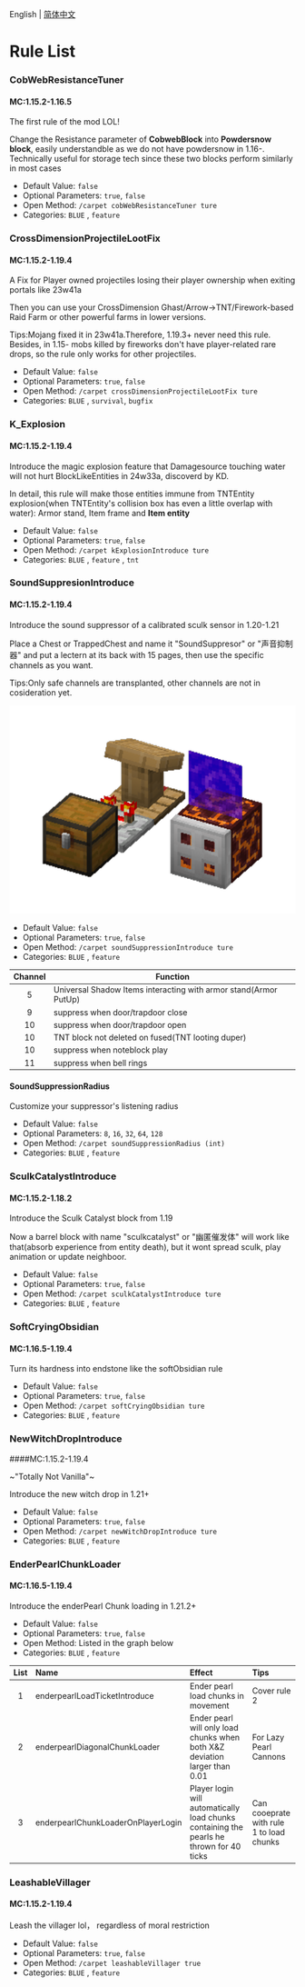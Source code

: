 English | [简体中文](Rules_CN.md)

# Rule List

### CobWebResistanceTuner

#### MC:1.15.2-1.16.5

The first rule of the mod LOL!

Change the Resistance parameter of **CobwebBlock** into **Powdersnow block**, easily understandble as we do not have powdersnow in 1.16-. Technically useful for storage tech since these two blocks perform similarly in most cases

* Default Value: `false`
* Optional Parameters: `true`, `false`
* Open Method: `/carpet cobWebResistanceTuner ture`
* Categories: `BLUE` , `feature`

### CrossDimensionProjectileLootFix

#### MC:1.15.2-1.19.4

A Fix for Player owned projectiles losing their player ownership when exiting portals like 23w41a

Then you can use your CrossDimension Ghast/Arrow->TNT/Firework-based Raid Farm or other powerful farms in lower versions.

Tips:Mojang fixed it in 23w41a.Therefore, 1.19.3+ never need this rule. Besides, in 1.15- mobs killed by fireworks don't have player-related rare drops, so the rule only works for other projectiles.

* Default Value: `false`
* Optional Parameters: `true`, `false`
* Open Method: `/carpet crossDimensionProjectileLootFix ture`
* Categories: `BLUE` , `survival`, `bugfix`

### K_Explosion

#### MC:1.15.2-1.19.4

Introduce the magic explosion feature that Damagesource touching water will not hurt BlockLikeEntities in 24w33a, discoverd by KD.

In detail, this rule will make those entities immune from TNTEntity explosion(when TNTEntity's collision box has even a little overlap with water): Armor stand, Item frame and **Item entity**

* Default Value: `false`
* Optional Parameters: `true`, `false`
* Open Method: `/carpet kExplosionIntroduce ture`
* Categories: `BLUE` , `feature` , `tnt`

### SoundSuppresionIntroduce

#### MC:1.15.2-1.19.4

Introduce the sound suppressor of a calibrated sculk sensor in 1.20-1.21

Place a Chest or TrappedChest and name it "SoundSuppresor" or "声音抑制器" and put a lectern at its back with 15 pages, then use the specific channels as you want.

Tips:Only safe channels are transplanted, other channels are not in cosideration yet.

![声音抑制示意图](.././src/main/resources/assets/carpetblueaddition/SoundSuppression.png)

* Default Value: `false`
* Optional Parameters: `true`, `false`
* Open Method: `/carpet soundSuppressionIntroduce ture`
* Categories: `BLUE` , `feature`


| Channel | Function                                                          |
| :-----: | ----------------------------------------------------------------- |
|    5    | Universal Shadow Items interacting with armor stand(Armor PutUp) |
|    9    | suppress when door/trapdoor close                                 |
|   10   | suppress when door/trapdoor open                                  |
|   10   | TNT block not deleted on fused(TNT looting duper)                 |
|   10   | suppress when noteblock play                                      |
|   11   | suppress when bell rings                                          |

#### SoundSuppressionRadius

Customize your suppressor's listening radius

* Default Value: `false`
* Optional Parameters: `8`, `16`, `32`, `64`, `128`
* Open Method: `/carpet soundSuppressionRadius (int)`
* Categories: `BLUE` , `feature`

### SculkCatalystIntroduce

#### MC:1.15.2-1.18.2

Introduce the Sculk Catalyst block from 1.19

Now a barrel block with name "sculkcatalyst" or "幽匿催发体" will work like that(absorb experience from entity death), but it wont spread sculk, play animation or update neighboor.

* Default Value: `false`
* Optional Parameters: `true`, `false`
* Open Method: `/carpet sculkCatalystIntroduce ture`
* Categories: `BLUE` , `feature`

### SoftCryingObsidian

#### MC:1.16.5-1.19.4

Turn its hardness into endstone like the softObsidian rule

* Default Value: `false`
* Optional Parameters: `true`, `false`
* Open Method: `/carpet softCryingObsidian ture`
* Categories: `BLUE` , `feature`

### NewWitchDropIntroduce

####MC:1.15.2-1.19.4

~"Totally Not Vanilla"~

Introduce the new witch drop in 1.21+

* Default Value: `false`
* Optional Parameters: `true`, `false`
* Open Method: `/carpet newWitchDropIntroduce ture`
* Categories: `BLUE` , `feature`

### EnderPearlChunkLoader

#### MC:1.16.5-1.19.4

Introduce the enderPearl Chunk loading in 1.21.2+

* Default Value: `false`
* Optional Parameters: `true`, `false`
* Open Method: Listed in the graph below
* Categories: `BLUE` , `feature`


| List | Name                               | Effect                                                                                          | Tips                                     |
| :--: | :--------------------------------- | :---------------------------------------------------------------------------------------------- | :--------------------------------------- |
|  1  | enderpearlLoadTicketIntroduce      | Ender pearl load chunks in movement                                                             | Cover rule 2                             |
|  2  | enderpearlDiagonalChunkLoader      | Ender pearl will only load chunks when<br /> both X&Z deviation larger than 0.01                | For Lazy Pearl Cannons                   |
|  3  | enderpearlChunkLoaderOnPlayerLogin | Player login will automatically load chunks<br /> containing the pearls he thrown for 40 ticks | Can cooeprate with rule 1 to load chunks |

### LeashableVillager

#### MC:1.15.2-1.19.4

Leash the villager lol， regardless of moral restriction

* Default Value: `false`
* Optional Parameters: `true`, `false`
* Open Method: `/carpet leashableVillager true`
* Categories: `BLUE` , `feature`
